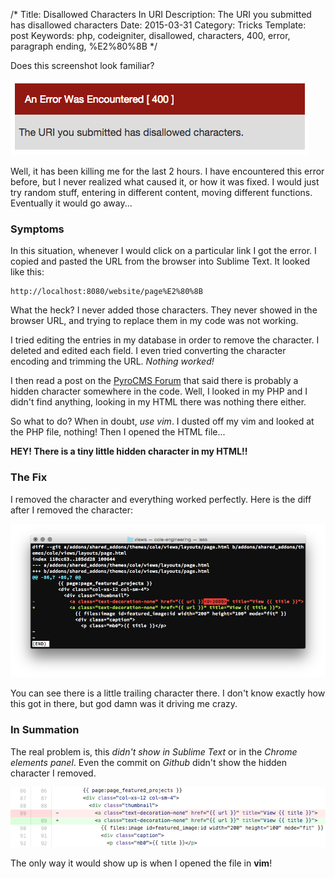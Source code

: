 /*
Title: Disallowed Characters In URI
Description: The URI you submitted has disallowed characters
Date: 2015-03-31
Category: Tricks
Template: post
Keywords: php, codeigniter, disallowed, characters, 400, error, paragraph ending, %E2%80%8B
*/

Does this screenshot look familiar?

<div class="center">
  <a href="content/images/error-400-disallowed-characters.png" target="_blank"><img alt="codeigniter 400 error for disallowed characters" src="content/images/error-400-disallowed-characters.png" ></a>
</div>

Well, it has been killing me for the last 2 hours. I have encountered this error before, but I never realized what caused it, or how it was fixed. I would just try random stuff, entering in different content, moving different functions. Eventually it would go away...

### Symptoms

In this situation, whenever I would click on a particular link I got the error. I copied and pasted the URL from the browser into Sublime Text. It looked like this:

```
http://localhost:8080/website/page%E2%80%8B
```

What the heck? I never added those characters. They never showed in the browser URL, and trying to replace them in my code was not working.

I tried editing the entries in my database in order to remove the character. I deleted and edited each field. I even tried converting the character encoding and trimming the URL. *Nothing worked!*

I then read a post on the [PyroCMS Forum](https://forum.pyrocms.com/discussion/24142/does-pagesurl-return-with-disallowed-characters-for-you-too) that said there is probably a hidden character somewhere in the code. Well, I looked in my PHP and I didn't find anything, looking in my HTML there was nothing there either.

So what to do? When in doubt, *use vim*. I dusted off my vim and looked at the PHP file, nothing! Then I opened the HTML file...

**HEY! There is a tiny little hidden character in my HTML!!**

### The Fix

I removed the character and everything worked perfectly. Here is the diff after I removed the character:

<div class="center">
  <a href="content/images/hidden-character-diff.png" target="_blank"><img alt="git diff for hidden character" src="content/images/hidden-character-diff.png" ></a>
</div>

You can see there is a little trailing character there. I don't know exactly how this got in there, but god damn was it driving me crazy.

### In Summation

The real problem is, this *didn't show in Sublime Text* or in the *Chrome elements panel*. Even the commit on *Github* didn't show the hidden character I removed.

<div class="center">
  <a href="content/images/github-hidden-character-diff.png" target="_blank"><img alt="github diff for hidden character" src="content/images/github-hidden-character-diff.png" ></a>
</div>

The only way it would show up is when I opened the file in **vim**!
